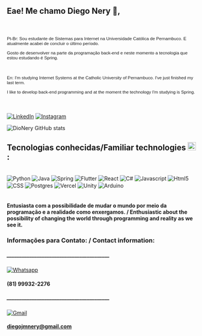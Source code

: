 
## Eae! Me chamo Diego Nery 🖖,
<br/>
<h4 align="left">

  <p style="font-size: smaller;
    font-family: Verdana, Geneva, Tahoma, sans-serif;
    font-style: normal;
    font-weight: normal;"> Pt-Br: Sou estudante de Sistemas para Internet na Universidade Católica de Pernambuco. E atualmente acabei de concluir o último período.</p>
    <p style="font-size: smaller;
    font-family: Verdana, Geneva, Tahoma, sans-serif;
    font-style: normal;
    font-weight: normal;"> Gosto de desenvolver na parte da programação back-end e neste momento a tecnologia que estou estudando é Spring.</p>
    <br/>
    <p style="font-size: smaller;
    font-family: Verdana, Geneva, Tahoma, sans-serif;
    font-style: normal;
    font-weight: normal;"> En: I'm studying Internet Systems at the Catholic University of Pernambuco. I've just finished my last term.</p>
    <p style="font-size: smaller;
    font-family: Verdana, Geneva, Tahoma, sans-serif;
    font-style: normal;
    font-weight: normal;"> I like to develop back-end programming and at the moment the technology I'm studying is Spring.</p>
</h6> <br/>

[![LinkedIn](https://img.shields.io/badge/LinkedIn-0077B5?style=for-the-badge&logo=linkedin&logoColor=white)](https://www.linkedin.com/in/diego-nery-7952b1229)
[![Instagram](https://img.shields.io/badge/Instagram-E4405F?style=for-the-badge&logo=instagram&logoColor=white)](https://www.instagram.com/diegojmnery/)

![DioNery GitHub stats](https://github-readme-stats.vercel.app/api?username=DioNery&show_icons=true&theme=synthwave)

## Tecnologias conhecidas/Familiar technologies <img src = "https://media2.giphy.com/media/QssGEmpkyEOhBCb7e1/giphy.gif?cid=ecf05e47a0n3gi1bfqntqmob8g9aid1oyj2wr3ds3mg700bl&rid=giphy.gif" width = 22>: 


<div style="display: inline_block"><br/>
    <img align="center" alt="Python" src= "https://img.shields.io/badge/Python-3776AB?style=for-the-badge&logo=python&logoColor=white">
    <img align="center" alt="Java" src= "https://img.shields.io/badge/Java-ED8B00?style=for-the-badge&logo=openjdk&logoColor=white">
    <img align="center" alt="Spring" src= "https://img.shields.io/badge/Spring-6DB33F?style=for-the-badge&logo=spring&logoColor=white">
    <img align="center" alt="Flutter" src= "https://img.shields.io/badge/Flutter-02569B?style=for-the-badge&logo=flutter&logoColor=white">
    <img align="center" alt="React" src= "https://img.shields.io/badge/React-20232A?style=for-the-badge&logo=react&logoColor=61DAFB">
    <img align="center" alt="C#" src= "https://img.shields.io/badge/C%23-239120?style=for-the-badge&logo=c-sharp&logoColor=white">
    <img align="center" alt="Javascript" src= "https://img.shields.io/badge/JavaScript-323330?style=for-the-badge&logo=javascript&logoColor=F7DF1E">
    <img align="center" alt="Html5" src= "https://img.shields.io/badge/HTML5-E34F26?style=for-the-badge&logo=html5&logoColor=white">
    <img align="center" alt="CSS" src= "https://img.shields.io/badge/CSS-239120?&style=for-the-badge&logo=css3&logoColor=white">
    <img align="center" alt="Postgres" src= "https://img.shields.io/badge/PostgreSQL-316192?style=for-the-badge&logo=postgresql&logoColor=white">
    <img align="center" alt="Vercel" src= "https://img.shields.io/badge/Vercel-000000?style=for-the-badge&logo=vercel&logoColor=white">
    <img align="center" alt="Unity" src= "https://img.shields.io/badge/Unity-100000?style=for-the-badge&logo=unity&logoColor=white">
    <img align="center" alt="Arduino" src= "https://img.shields.io/badge/Arduino-00979D?style=for-the-badge&logo=Arduino&logoColor=white">
</div><br/>

#### Entusiasta com a possibilidade de mudar o mundo por meio da programação e a realidade como enxergamos. / Enthusiastic about the possibility of changing the world through programming and reality as we see it.

### Informações para Contato: / Contact information:

##### _________________________________________
[![Whatsapp](https://img.shields.io/badge/WhatsApp-25D366?style=for-the-badge&logo=whatsapp&logoColor=white)]() 
 #### (81) 99932-2276
##### _________________________________________
 [![Gmail](https://img.shields.io/badge/Gmail-D14836?style=for-the-badge&logo=gmail&logoColor=white)]() 
 #### diegojmnery@gmail.com

